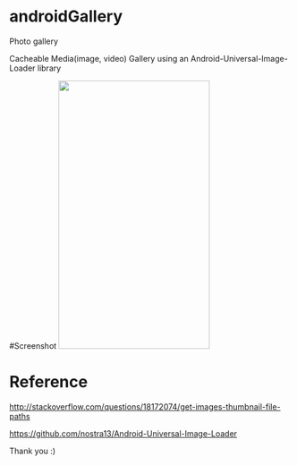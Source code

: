 # androidGallery
Photo gallery

Cacheable Media(image, video) Gallery using an Android-Universal-Image-Loader library

#Screenshot
<img src="" width="270" height="480" />

# Reference
http://stackoverflow.com/questions/18172074/get-images-thumbnail-file-paths

https://github.com/nostra13/Android-Universal-Image-Loader

Thank you :)
